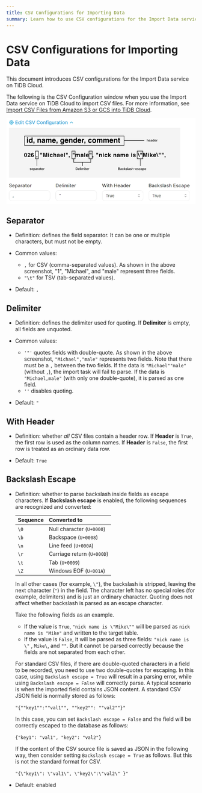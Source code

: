 ```yaml
---
title: CSV Configurations for Importing Data
summary: Learn how to use CSV configurations for the Import Data service on TiDB Cloud.
---
```


# CSV Configurations for Importing Data

This document introduces CSV configurations for the Import Data service on TiDB Cloud.

The following is the CSV Configuration window when you use the Import Data service on TiDB Cloud to import CSV files. For more information, see [Import CSV Files from Amazon S3 or GCS into TiDB Cloud](/tidb-cloud/import-csv-files.md).

![CSV Configurations](/media/tidb-cloud/import-data-csv-config.png)

## Separator

- Definition: defines the field separator. It can be one or multiple characters, but must not be empty.

- Common values:

    * `,` for CSV (comma-separated values). As shown in the above screenshot, "1", "Michael", and "male" represent three fields.
    * `"\t"` for TSV (tab-separated values).

- Default: `,`

## Delimiter

- Definition: defines the delimiter used for quoting. If **Delimiter** is empty, all fields are unquoted.

- Common values:

    * `'"'` quotes fields with double-quote. As shown in the above screenshot, `"Michael","male"` represents two fields. Note that there must be a `,` between the two fields. If the data is `"Michael""male"` (without `,`), the import task will fail to parse. If the data is `"Michael,male"` (with only one double-quote), it is parsed as one field.
    * `''` disables quoting.

- Default: `"`

## With Header

- Definition: whether *all* CSV files contain a header row. If **Header** is `True`, the first row is used as the column names. If **Header** is `False`, the first row is treated as an ordinary data row.

- Default: `True`

## Backslash Escape

- Definition: whether to parse backslash inside fields as escape characters. If **Backslash escape** is enabled, the following sequences are recognized and converted:

    | Sequence | Converted to             |
    |----------|--------------------------|
    | `\0`     | Null character (`U+0000`)  |
    | `\b`     | Backspace (`U+0008`)       |
    | `\n`     | Line feed (`U+000A`)       |
    | `\r`     | Carriage return (`U+000D`) |
    | `\t`     | Tab (`U+0009`)             |
    | `\Z`     | Windows EOF (`U+001A`)     |

    In all other cases (for example, `\"`), the backslash is stripped, leaving the next character (`"`) in the field. The character left has no special roles (for example, delimiters) and is just an ordinary character. Quoting does not affect whether backslash is parsed as an escape character.

    Take the following fields as an example.

    - If the value is `True`, `"nick name is \"Mike\""` will be parsed as `nick name is "Mike"` and written to the target table.
    - If the value is `False`, it will be parsed as three fields: `"nick name is \"` , `Mike\`, and `""`. But it cannot be parsed correctly because the fields are not separated from each other.

    For standard CSV files, if there are double-quoted characters in a field to be recorded, you need to use two double-quotes for escaping. In this case, using `Backslash escape = True` will result in a parsing error, while using `Backslash escape = False` will correctly parse. A typical scenario is when the imported field contains JSON content. A standard CSV JSON field is normally stored as follows:

    `"{""key1"":""val1"", ""key2"": ""val2""}"`

    In this case, you can set `Backslash escape = False` and the field will be correctly escaped to the database as follows:

    `{"key1": "val1", "key2": "val2"}`

    If the content of the CSV source file is saved as JSON in the following way, then consider setting `Backslash escape = True` as follows. But this is not the standard format for CSV.

    `"{\"key1\": \"val1\", \"key2\":\"val2\" }"`

- Default: enabled
